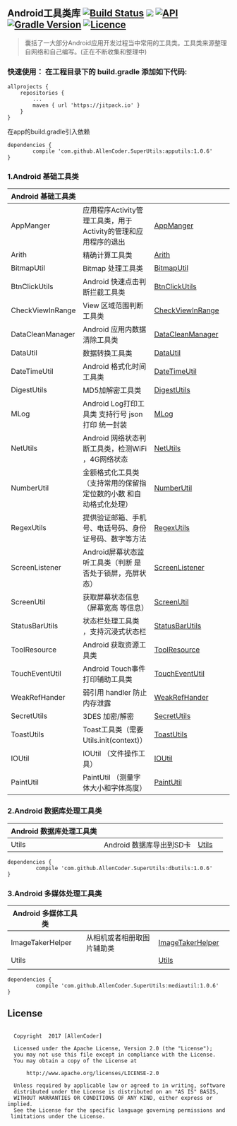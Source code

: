 

##  Android工具类库 [![Build Status](https://travis-ci.org/AllenCoder/SuperUtils.svg?branch=master)](https://travis-ci.org/AllenCoder/SuperUtils) [![](https://jitpack.io/v/AllenCoder/SuperUtils.svg)](https://jitpack.io/#AllenCoder/SuperUtils)  [![API](https://img.shields.io/badge/API-14%2B-blue.svg?style=flat)](https://android-arsenal.com/api?level=14) [![Gradle Version](https://img.shields.io/badge/gradle-4.1-green.svg)](https://docs.gradle.org/current/release-notes) [![Licence](https://img.shields.io/badge/licence-Apache-blue.svg)](http://www.apache.org/licenses/LICENSE-2.0)
  
>囊括了一大部分Android应用开发过程当中常用的工具类。工具类来源整理自网络和自己编写。(正在不断收集和整理中)



### 快速使用： 在工程目录下的 build.gradle 添加如下代码:


```
allprojects {
    repositories {
        ...
        maven { url 'https://jitpack.io' }
    }
}

```

在app的build.gradle引入依赖

```
dependencies {
        compile 'com.github.AllenCoder.SuperUtils:apputils:1.0.6'
}
```

### 1.Android 基础工具类

| Android 基础工具类 |                                                                |     |     |
| ------------------ | -------------------------------------------------------------- | --- | --- |
| AppManger          | 应用程序Activity管理工具类，用于Activity的管理和应用程序的退出 |  [AppManger][1]   |     |
| Arith              | 精确计算工具类                                                 |   [Arith][2]   |     |
| BitmapUtil         | Bitmap 处理工具类                                              |   [BitmapUtil][3]   |     |
| BtnClickUtils          |Android 快速点击判断拦截工具类 | [BtnClickUtils][4]     |     |
| CheckViewInRange              | View 区域范围判断工具类                                                 |  [CheckViewInRange][5]    |     |
| DataCleanManager         | Android 应用内数据清除工具类                                              |    [DataCleanManager][6]  |     |
| DataUtil          |数据转换工具类 |   [DataUtil][7]   |     |
| DateTimeUtil              | Android 格式化时间工具类                                                 |  [DateTimeUtil][8]    |     |
| DigestUtils         |MD5加解密工具类                                           |    [DigestUtils][9]  |     |
| MLog          | Android Log打印工具类 支持行号 json打印 统一封装|    [MLog][11]  |     |
| NetUtils              | Android 网络状态判断工具类，检测WiFi ，4G网络状态                                                 |    [NetUtils][12]  |     |
| NumberUtil         |  金额格式化工具类（支持常用的保留指定位数的小数 和自动格式化处理）                                           |   [NumberUtil][13]   |     |
| RegexUtils          |提供验证邮箱、手机号、电话号码、身份证号码、数字等方法|    [RegexUtils][14]  |     |
| ScreenListener              | Android屏幕状态监听工具类（判断 是否处于锁屏，亮屏状态）                                                 |   [ScreenListener][15]   |     |
| ScreenUtil         |  获取屏幕状态信息 （屏幕宽高 等信息）                                        |    [ScreenUtil][16]  |     |
| StatusBarUtils          |状态栏处理工具类 ，支持沉浸式状态栏|    [StatusBarUtils][17]  |     |
| ToolResource              | Android 获取资源工具类                                                 |  [ToolResource][18]    |     |
| TouchEventUtil         |  Android Touch事件打印辅助工具类                                      |    [TouchEventUtil][19]  |     |
| WeakRefHander         | 弱引用 handler 防止内存泄露                                     |    [WeakRefHander][23]  |     |
| SecretUtils         |  3DES 加密/解密                                      |    [SecretUtils][24]  |     |
| ToastUtils         |  Toast工具类（需要Utils.init(context)）                                      |    [ToastUtils][25]  |     |
| IOUtil         |  IOUtil （文件操作工具）                                      |    [IOUtil][26]  |     |
| PaintUtil         |  PaintUtil （测量字体大小和字体高度）                                      |    [PaintUtil][27]  |     |


### 2.Android 数据库处理工具类

| Android 数据库处理工具类 |                          |     |     |
| ------------------------ | ------------------------ | --- | --- |
| Utils                    | Android 数据库导出到SD卡 |  [Utils][20]   |     |


```
dependencies {
         compile 'com.github.AllenCoder.SuperUtils:dbutils:1.0.6'
}
```

### 3.Android 多媒体处理工具类

| Android 多媒体工具类 |                            |     |     |
| -------------------- | -------------------------- | --- | --- |
| ImageTakerHelper     | 从相机或者相册取图片辅助类 |  [ImageTakerHelper][21]   |     |
| Utils                |                            | [Utils][22]    |     |
|                      |                            |     |     |

```
dependencies {
         compile 'com.github.AllenCoder.SuperUtils:mediautil:1.0.6'
}

```
## License

```

  Copyright  2017 [AllenCoder]
 
  Licensed under the Apache License, Version 2.0 (the "License");
  you may not use this file except in compliance with the License.
  You may obtain a copy of the License at
 
      http://www.apache.org/licenses/LICENSE-2.0
 
  Unless required by applicable law or agreed to in writing, software
  distributed under the License is distributed on an "AS IS" BASIS,
  WITHOUT WARRANTIES OR CONDITIONS OF ANY KIND, either express or implied.
  See the License for the specific language governing permissions and
 limitations under the License.

```


  [1]: https://github.com/AllenCoder/SuperUtils/blob/master/apputils/src/main/java/com/allen/apputils/AppManger.java
  [2]: https://github.com/AllenCoder/SuperUtils/blob/master/apputils/src/main/java/com/allen/apputils/Arith.java
  [3]: https://github.com/AllenCoder/SuperUtils/blob/master/apputils/src/main/java/com/allen/apputils/BitmapUtil.java
  [4]: https://github.com/AllenCoder/SuperUtils/blob/master/apputils/src/main/java/com/allen/apputils/BtnClickUtils.java
  [5]: https://github.com/AllenCoder/SuperUtils/blob/master/apputils/src/main/java/com/allen/apputils/CheckViewInRange.java
  [6]: https://github.com/AllenCoder/SuperUtils/blob/master/apputils/src/main/java/com/allen/apputils/DataCleanManager.java
  [7]: https://github.com/AllenCoder/SuperUtils/blob/master/apputils/src/main/java/com/allen/apputils/DataUtil.java
  [8]: https://github.com/AllenCoder/SuperUtils/blob/master/apputils/src/main/java/com/allen/apputils/DateTimeUtil.java
  [9]: https://github.com/AllenCoder/SuperUtils/blob/master/apputils/src/main/java/com/allen/apputils/DigestUtils.java
  [10]: https://github.com/AllenCoder/SuperUtils/blob/master/apputils/src/main/java/com/allen/apputils/DataCleanManager.java
  [11]: https://github.com/AllenCoder/SuperUtils/blob/master/apputils/src/main/java/com/allen/apputils/MLog.java
  [12]: https://github.com/AllenCoder/SuperUtils/blob/master/apputils/src/main/java/com/allen/apputils/NetUtils.java
  [13]: https://github.com/AllenCoder/SuperUtils/blob/master/apputils/src/main/java/com/allen/apputils/NumberUtil.java
  [14]: https://github.com/AllenCoder/SuperUtils/blob/master/apputils/src/main/java/com/allen/apputils/RegexUtils.java
  [15]: https://github.com/AllenCoder/SuperUtils/blob/master/apputils/src/main/java/com/allen/apputils/ScreenListener.java
  [16]: https://github.com/AllenCoder/SuperUtils/blob/master/apputils/src/main/java/com/allen/apputils/ScreenUtil.java
  [17]: https://github.com/AllenCoder/SuperUtils/blob/master/apputils/src/main/java/com/allen/apputils/StatusBarUtils.java
  [18]: https://github.com/AllenCoder/SuperUtils/blob/master/apputils/src/main/java/com/allen/apputils/ToolResource.java
  [19]: https://github.com/AllenCoder/SuperUtils/blob/master/apputils/src/main/java/com/allen/apputils/TouchEventUtil.java
  [20]: https://github.com/AllenCoder/SuperUtils/blob/master/dbutils/src/main/java/com/allen/dbutils/Utils.java
  [21]: https://github.com/AllenCoder/SuperUtils/blob/master/mediautil/src/main/java/com/allen/mediautil/ImageTakerHelper.java
  [22]: https://github.com/AllenCoder/SuperUtils/blob/master/mediautil/src/main/java/com/allen/mediautil/Utils.java
  [23]: https://github.com/AllenCoder/SuperUtils/blob/master/apputils/src/main/java/com/allen/apputils/WeakRefHander.java
  [24]: https://github.com/AllenCoder/SuperUtils/blob/master/apputils/src/main/java/com/allen/apputils/SecretUtils.java
   [25]: https://github.com/AllenCoder/SuperUtils/blob/master/apputils/src/main/java/com/allen/apputils/ToastUtils.java
   [26]: https://github.com/AllenCoder/SuperUtils/blob/master/apputils/src/main/java/com/allen/apputils/IOUtil.java
   [27]: https://github.com/AllenCoder/SuperUtils/blob/master/apputils/src/main/java/com/allen/apputils/PaintUtil.java
